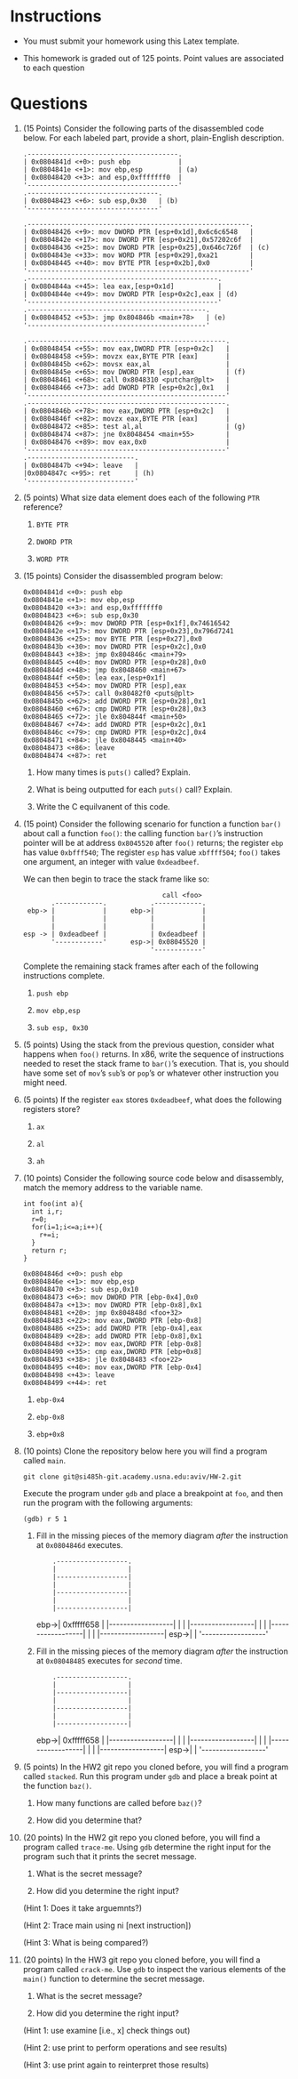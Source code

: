 Instructions
============

-   You must submit your homework using this Latex template.

-   This homework is graded out of 125 points. Point values are
    associated to each question

Questions
=========

1.  (15 Points) Consider the following parts of the disassembled code
    below. For each labeled part, provide a short, plain-English
    description.

        .--------------------------------------.
        | 0x0804841d <+0>: push ebp            |
        | 0x0804841e <+1>: mov ebp,esp         | (a)
        | 0x08048420 <+3>: and esp,0xfffffff0  |
        '--------------------------------------'
        .---------------------------------.
        | 0x08048423 <+6>: sub esp,0x30   | (b)
        '---------------------------------'

        .--------------------------------------------------------.
        | 0x08048426 <+9>: mov DWORD PTR [esp+0x1d],0x6c6c6548   |
        | 0x0804842e <+17>: mov DWORD PTR [esp+0x21],0x57202c6f  |
        | 0x08048436 <+25>: mov DWORD PTR [esp+0x25],0x646c726f  | (c)
        | 0x0804843e <+33>: mov WORD PTR [esp+0x29],0xa21        |
        | 0x08048445 <+40>: mov BYTE PTR [esp+0x2b],0x0          |
        '--------------------------------------------------------'
        .------------------------------------------------.
        | 0x0804844a <+45>: lea eax,[esp+0x1d]           |
        | 0x0804844e <+49>: mov DWORD PTR [esp+0x2c],eax | (d)
        '------------------------------------------------'
        .---------------------------------------------.
        | 0x08048452 <+53>: jmp 0x804846b <main+78>   | (e)
        '---------------------------------------------'

        .--------------------------------------------------.
        | 0x08048454 <+55>: mov eax,DWORD PTR [esp+0x2c]   |
        | 0x08048458 <+59>: movzx eax,BYTE PTR [eax]       |
        | 0x0804845b <+62>: movsx eax,al                   |
        | 0x0804845e <+65>: mov DWORD PTR [esp],eax        | (f)
        | 0x08048461 <+68>: call 0x8048310 <putchar@plt>   |
        | 0x08048466 <+73>: add DWORD PTR [esp+0x2c],0x1   |
        '--------------------------------------------------'
        .--------------------------------------------------.
        | 0x0804846b <+78>: mov eax,DWORD PTR [esp+0x2c]   |
        | 0x0804846f <+82>: movzx eax,BYTE PTR [eax]       |
        | 0x08048472 <+85>: test al,al                     | (g)
        | 0x08048474 <+87>: jne 0x8048454 <main+55>        |
        | 0x08048476 <+89>: mov eax,0x0                    |
        '--------------------------------------------------'
        .---------------------------.
        | 0x0804847b <+94>: leave   |
        |0x0804847c <+95>: ret      | (h)
        '---------------------------'

2.  (5 points) What size data element does each of the following `PTR`
    reference?

    1.  `BYTE PTR`

    2.  `DWORD PTR`

    3.  `WORD PTR`

3.  (15 points) Consider the disassembled program below:

        0x0804841d <+0>: push ebp
        0x0804841e <+1>: mov ebp,esp
        0x08048420 <+3>: and esp,0xfffffff0
        0x08048423 <+6>: sub esp,0x30
        0x08048426 <+9>: mov DWORD PTR [esp+0x1f],0x74616542
        0x0804842e <+17>: mov DWORD PTR [esp+0x23],0x796d7241
        0x08048436 <+25>: mov BYTE PTR [esp+0x27],0x0
        0x0804843b <+30>: mov DWORD PTR [esp+0x2c],0x0
        0x08048443 <+38>: jmp 0x804846c <main+79>
        0x08048445 <+40>: mov DWORD PTR [esp+0x28],0x0
        0x0804844d <+48>: jmp 0x8048460 <main+67>
        0x0804844f <+50>: lea eax,[esp+0x1f]
        0x08048453 <+54>: mov DWORD PTR [esp],eax
        0x08048456 <+57>: call 0x80482f0 <puts@plt>
        0x0804845b <+62>: add DWORD PTR [esp+0x28],0x1
        0x08048460 <+67>: cmp DWORD PTR [esp+0x28],0x3
        0x08048465 <+72>: jle 0x804844f <main+50>
        0x08048467 <+74>: add DWORD PTR [esp+0x2c],0x1
        0x0804846c <+79>: cmp DWORD PTR [esp+0x2c],0x4
        0x08048471 <+84>: jle 0x8048445 <main+40>
        0x08048473 <+86>: leave
        0x08048474 <+87>: ret 

    1.   How many times is `puts()` called? Explain.

    2.   What is being outputted for each `puts()` call? Explain.

    3.  Write the C equilvanent of this code.

4.  (15 point) Consider the following scenario for function a function
    `bar()` about call a function `foo()`: the calling function
    `bar()`’s instruction pointer will be at address `0x8045520` after
    `foo()` returns; the register `ebp` has value `0xbfff540`; The
    register `esp` has value `xbffff504`; `foo()` takes one argument, an
    integer with value `0xdeadbeef`.

    We can then begin to trace the stack frame like so:

                                           call <foo>
               .------------.           .------------.           
         ebp-> |            |      ebp->|            |
               |            |           |            |
               |            |           |            |
        esp -> | 0xdeadbeef |           | 0xdeadbeef |
               '------------'      esp->| 0x08045520 |
                                        '------------'

    Complete the remaining stack frames after each of the following
    instructions complete.

    1.  `push ebp`

    2.   `mov ebp,esp`

    3.  `sub esp, 0x30`

5.  (5 points) Using the stack from the previous question, consider what
    happens when `foo()` returns. In x86, write the sequence of
    instructions needed to reset the stack frame to `bar()`’s execution.
    That is, you should have some set of `mov`’s `sub`’s or `pop`’s or
    whatever other instruction you might need.

6.  (5 points) If the register `eax` stores `0xdeadbeef`, what does the
    following registers store?

    1.   `ax`

    2.  `al`

    3.   `ah`

7.  (10 points) Consider the following source code below and
    disassembly, match the memory address to the variable name.

        int foo(int a){
          int i,r;
          r=0;
          for(i=1;i<=a;i++){
            r+=i;
          }
          return r;
        }

        0x0804846d <+0>: push ebp
        0x0804846e <+1>: mov ebp,esp
        0x08048470 <+3>: sub esp,0x10
        0x08048473 <+6>: mov DWORD PTR [ebp-0x4],0x0
        0x0804847a <+13>: mov DWORD PTR [ebp-0x8],0x1
        0x08048481 <+20>: jmp 0x804848d <foo+32>
        0x08048483 <+22>: mov eax,DWORD PTR [ebp-0x8]
        0x08048486 <+25>: add DWORD PTR [ebp-0x4],eax
        0x08048489 <+28>: add DWORD PTR [ebp-0x8],0x1
        0x0804848d <+32>: mov eax,DWORD PTR [ebp-0x8]
        0x08048490 <+35>: cmp eax,DWORD PTR [ebp+0x8]
        0x08048493 <+38>: jle 0x8048483 <foo+22>
        0x08048495 <+40>: mov eax,DWORD PTR [ebp-0x4]
        0x08048498 <+43>: leave
        0x08048499 <+44>: ret 

    1.   `ebp-0x4`

    2.  `ebp-0x8`

    3.  `ebp+0x8`

8.  (10 points) Clone the repository below here you will find a program
    called `main`.

        git clone git@si485h-git.academy.usna.edu:aviv/HW-2.git

    Execute the program under `gdb` and place a breakpoint at `foo`, and
    then run the program with the following arguments:

        (gdb) r 5 1

    1.   Fill in the missing pieces of the memory diagram *after* the
        instruction at `0x0804846d` executes.

                 .------------------.
                 |                  |
                 |------------------|
                 |                  |
                 |------------------|
                 |                  |
                 |------------------|
            ebp->|    0xfffff658    |
                 |------------------|
                 |                  | 
                 |------------------|
                 |                  |
                 |------------------|
                 |                  |
                 |------------------|
            esp->|                  |
                 '------------------'

    2.   Fill in the missing pieces of the memory diagram *after* the
        instruction at `0x08048485` executes for *second* time.

                 .------------------.
                 |                  |
                 |------------------|
                 |                  |
                 |------------------|
                 |                  |
                 |------------------|
            ebp->|    0xfffff658    |
                 |------------------|
                 |                  | 
                 |------------------|
                 |                  |
                 |------------------|
                 |                  |
                 |------------------|
            esp->|                  |
                 '------------------'

9.  (5 points) In the HW2 git repo you cloned before, you will find a
    program called `stacked`. Run this program under `gdb` and place a
    break point at the function `baz()`.

    1.  How many functions are called before `baz()`?

    2.  How did you determine that?

10. (20 points) In the HW2 git repo you cloned before, you will find a
    program called `trace-me`. Using `gdb` determine the right input for
    the program such that it prints the secret message.

    1.   What is the secret message?

    2.   How did you determine the right input?

    (Hint 1: Does it take arguemnts?)

    (Hint 2: Trace main using ni [next instruction])

    (Hint 3: What is being compared?)

11. (20 points) In the HW3 git repo you cloned before, you will find a
    program called `crack-me`. Use `gdb` to inspect the various elements
    of the `main()` function to determine the secret message.

    1.   What is the secret message?

    2.   How did you determine the right input?

    (Hint 1: use examine [i.e., x] check things out)

    (Hint 2: use print to perform operations and see results)

    (Hint 3: use print again to reinterpret those results)


